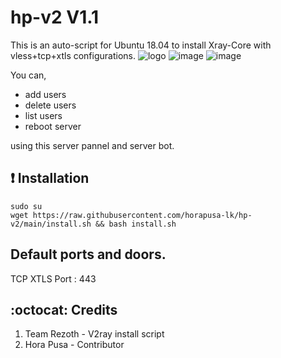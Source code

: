 # hp-v2 V1.1
This is an auto-script for Ubuntu 18.04 to install Xray-Core with vless+tcp+xtls configurations.
![logo](https://telegra.ph/file/1b7cc871ebd3d5399f998.png)
![image](https://user-images.githubusercontent.com/73831309/198828709-85a13c68-aedc-4a21-a253-f9cc910c3905.png) 
![image](https://user-images.githubusercontent.com/73831309/198828740-33b14adb-e561-4c03-a5fc-077996eb4f68.png)


You can,
* add users
* delete users
* list users
* reboot server

using this server pannel and server bot.

## :heavy_exclamation_mark: Installation
```
sudo su 
wget https://raw.githubusercontent.com/horapusa-lk/hp-v2/main/install.sh && bash install.sh
```

## Default ports and doors.

TCP XTLS Port : 443

## :octocat: Credits

1. Team Rezoth - V2ray install script
2. Hora Pusa - Contributor
